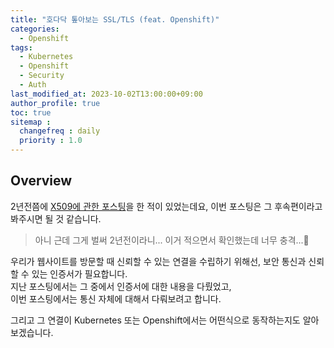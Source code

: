 ```yaml
---
title: "호다닥 톺아보는 SSL/TLS (feat. Openshift)"
categories: 
  - Openshift
tags:
  - Kubernetes
  - Openshift
  - Security
  - Auth
last_modified_at: 2023-10-02T13:00:00+09:00
author_profile: true
toc: true
sitemap :
  changefreq : daily
  priority : 1.0
---
```


## Overview
2년전쯤에 [X509에 관한 포스팅](https://gruuuuu.github.io/security/what-is-x509/)을 한 적이 있었는데요, 이번 포스팅은 그 후속편이라고 봐주시면 될 것 같습니다.  

>아니 근데 그게 벌써 2년전이라니... 이거 적으면서 확인했는데 너무 충격...🥲  

우리가 웹사이트를 방문할 때 신뢰할 수 있는 연결을 수립하기 위해선, 보안 통신과 신뢰할 수 있는 인증서가 필요합니다.  
지난 포스팅에서는 그 중에서 인증서에 대한 내용을 다뤘었고,  
이번 포스팅에서는 통신 자체에 대해서 다뤄보려고 합니다.  

그리고 그 연결이 Kubernetes 또는 Openshift에서는 어떤식으로 동작하는지도 알아보겠습니다.  

